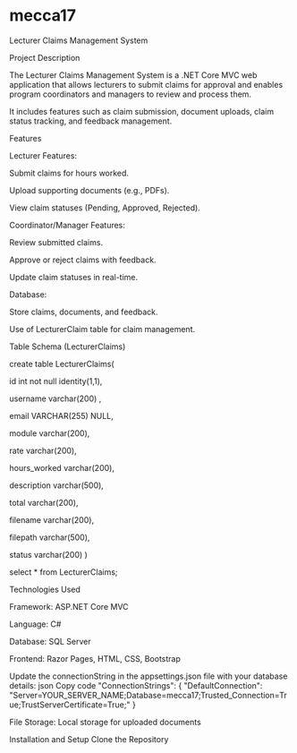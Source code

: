 # mecca17
Lecturer Claims Management System

Project Description

The Lecturer Claims Management System is a .NET Core MVC web application that allows lecturers to submit claims for approval and enables program coordinators and managers to review and process them. 

It includes features such as claim submission, document uploads, claim status tracking, and feedback management.

Features


Lecturer Features:

Submit claims for hours worked.

Upload supporting documents (e.g., PDFs).

View claim statuses (Pending, Approved, Rejected).

Coordinator/Manager Features:

Review submitted claims.

Approve or reject claims with feedback.

Update claim statuses in real-time.

Database:

Store claims, documents, and feedback.

Use of LecturerClaim table for claim management.


Table Schema (LecturerClaims)

 create table LecturerClaims(
 
 id int not null identity(1,1),
 
 username varchar(200) ,
 
email VARCHAR(255)  NULL,

 module  varchar(200),
 
 rate  varchar(200),
 
 hours_worked  varchar(200),
 
 description  varchar(500),
 
 total  varchar(200),
 
 filename  varchar(200),
 
 filepath  varchar(500),
 
 status  varchar(200)
 )

 

 select * from LecturerClaims;

 


 Technologies Used
 
Framework: ASP.NET Core MVC

Language: C#

Database: SQL Server

Frontend: Razor Pages, HTML, CSS, Bootstrap





Update the connectionString in the appsettings.json file with your database details:
json
Copy code
"ConnectionStrings": {
    "DefaultConnection": "Server=YOUR_SERVER_NAME;Database=mecca17;Trusted_Connection=True;TrustServerCertificate=True;"
}

File Storage: Local storage for uploaded documents


Installation and Setup
Clone the Repository
